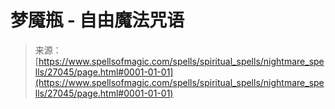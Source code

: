 <!--yml

category: 未分类

date: 2024-06-12 19:15:41

-->

# 梦魇瓶 - 自由魔法咒语

> 来源：[https://www.spellsofmagic.com/spells/spiritual_spells/nightmare_spells/27045/page.html#0001-01-01](https://www.spellsofmagic.com/spells/spiritual_spells/nightmare_spells/27045/page.html#0001-01-01)
